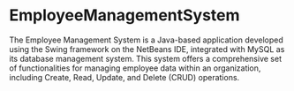 # EmployeeManagementSystem
The Employee Management System is a Java-based application developed using the Swing framework on the NetBeans IDE, integrated with MySQL as its database management system. This system offers a comprehensive set of functionalities for managing employee data within an organization, including Create, Read, Update, and Delete (CRUD) operations.
